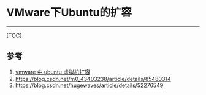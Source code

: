 ﻿# VMware下Ubuntu的扩容

---

[TOC]

## 参考

1. [vmware 中 ubuntu 虚拟机扩容](https://blog.csdn.net/ldzm_edu/article/details/78893721)
2. https://blog.csdn.net/m0_43403238/article/details/85480314
3. https://blog.csdn.net/hugewaves/article/details/52276549
